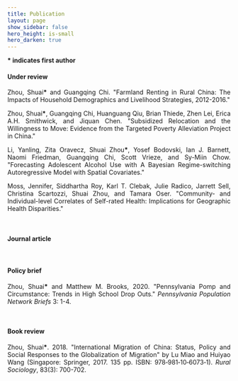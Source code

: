 ```yaml
---
title: Publication
layout: page
show_sidebar: false
hero_height: is-small
hero_darken: true
---
```


**\* indicates first author**

#### Under review

<p align="justify">Zhou, Shuai<strong>*</strong> and Guangqing Chi. "Farmland Renting in Rural China: The Impacts of Household Demographics and Livelihood Strategies, 2012-2016."</p>

<p align="justify">Zhou, Shuai<strong>*</strong>, Guangqing Chi, Huanguang Qiu, Brian Thiede, Zhen Lei, Erica A.H. Smithwick, and Jiquan Chen. "Subsidized Relocation and the Willingness to Move: Evidence from the Targeted Poverty Alleviation Project in China."</p>

<p align="justify">Li, Yanling, Zita Oravecz, Shuai Zhou<strong>*</strong>, Yosef Bodovski, Ian J. Barnett, Naomi Friedman, Guangqing Chi, Scott Vrieze, and Sy-Miin Chow. "Forecasting Adolescent Alcohol Use with A Bayesian Regime-switching Autoregressive Model with Spatial Covariates."</p>

<p align="justify">Moss, Jennifer, Siddhartha Roy, Karl T. Clebak, Julie
Radico, Jarrett Sell, Christina Scartozzi, Shuai Zhou, and Tamara Oser. "Community- and Individual-level Correlates of Self-rated Health: Implications for Geographic Health Disparities."</p>
<br>

#### Journal article
<br>

#### Policy brief

<p align="justify">Zhou, Shuai<strong>*</strong> and Matthew M. Brooks, 2020. "Pennsylvania Pomp and Circumstance: Trends in High School Drop Outs." <i>Pennsylvania Population Network Briefs</i> 3: 1-4. <a href="/downloads/pubs/2020PB_PennDropout.pdf" target="_blank" rel="noopener"><i class="far fa-file-pdf"></i></a></p>
<br>

#### Book review

<p align="justify">Zhou, Shuai<strong>*</strong>. 2018. "International Migration of China: Status, Policy and Social Responses to the Globalization of Migration" by Lu Miao and Huiyao Wang (Singapore: Springer, 2017. 135 pp. ISBN: 978‐981‐10‐6073‐1). <i>Rural Sociology</i>, 83(3): 700-702. <a href="/downloads/pubs/2018JR_InternationalMig.pdf" target="_blank" rel="noopener"><i class="far fa-file-pdf"></i></a></p>
<br>
